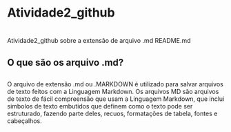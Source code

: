 # Atividade2_github <h1>
Atividade2_github sobre a extensão de arquivo .md README.md

## O que são os arquivo .md? <h2>

O arquivo de extensão .md ou .MARKDOWN é utilizado para salvar arquivos de texto feitos com a Linguagem Markdown. Os arquivos MD são arquivos de texto de fácil compreensão que usam a Linguagem Markdown, que inclui simbolos de texto embutidos que definem como o texto pode ser estruturado, fazendo parte deles, recuos, formatações de tabela, fontes e cabeçalhos.
